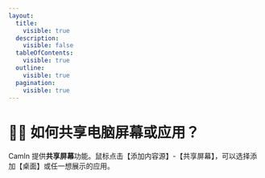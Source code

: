 ```yaml
---
layout:
  title:
    visible: true
  description:
    visible: false
  tableOfContents:
    visible: true
  outline:
    visible: true
  pagination:
    visible: true
---
```


# 👨‍💻 如何共享电脑屏幕或应用？

CamIn 提供**共享屏幕**功能。鼠标点击【添加内容源】-【共享屏幕】，可以选择添加【桌面】或任一想展示的应用。

<figure><img src="../.gitbook/assets/share_screen_tools.gif" alt=""><figcaption></figcaption></figure>
